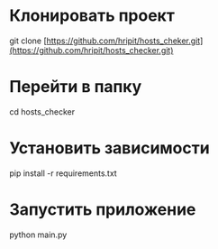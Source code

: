 # Клонировать проект
git clone [https://github.com/hripit/hosts_cheker.git](https://github.com/hripit/hosts_checker.git)

# Перейти в папку
cd hosts_checker

# Установить зависимости
pip install -r requirements.txt

# Запустить приложение
python main.py
